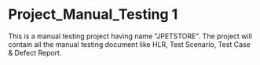 # Project_Manual_Testing 1
This is a manual testing project having name "JPETSTORE". The project will contain all the manual testing document like HLR, Test Scenario, Test Case & Defect Report.

